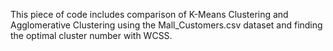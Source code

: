 This piece of code includes comparison of K-Means Clustering and Agglomerative Clustering using the Mall_Customers.csv dataset and finding the optimal cluster number with WCSS.


[logo]: https://github.com/emreyesilyurt/customer_segmentation/blob/master/0_rNjdpgNshbeUuTIa.jpg?raw=true
